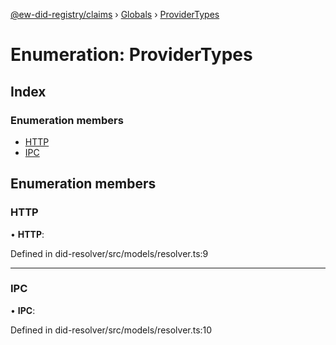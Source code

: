 [@ew-did-registry/claims](../README.md) › [Globals](../globals.md) › [ProviderTypes](providertypes.md)

# Enumeration: ProviderTypes

## Index

### Enumeration members

* [HTTP](providertypes.md#http)
* [IPC](providertypes.md#ipc)

## Enumeration members

###  HTTP

• **HTTP**:

Defined in did-resolver/src/models/resolver.ts:9

___

###  IPC

• **IPC**:

Defined in did-resolver/src/models/resolver.ts:10

